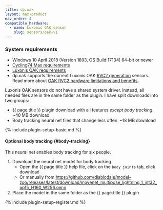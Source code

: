 ```yaml
---
title: dp.oak
layout: max-product
nav_order: 4
compatible_hardware:
  - name: Luxonis OAK sensor
    slug: sensors/oak-v1
---
```


### System requirements

* Windows 10 April 2018 (Version 1803, OS Build 17134) 64-bit or newer
* [Cycling74 Max requirements](https://cycling74.com/products/max)
* [Luxonis OAK requirements](https://docs.luxonis.com/projects/hardware/en/latest/index.html)
* dp.oak supports the current Luxonis OAK [RVC2 generation](https://docs.luxonis.com/hardware/platform/rvc/rvc2/)
  sensors. Read more about [OAK RVC2 hardware limitations and benefits](../_hardware/sensors/oak-v1.md).

Luxonis OAK sensors do not have a shared system driver. Instead, all needed files are
in the same folder as the plugin. I have split downloads into two groups:

* {{ page.title }} plugin download with all features _except body tracking_. ~40 MB download
* Body tracking neural net files that change less often. ~18 MB download


{% include plugin-setup-basic.md %}

#### Optional body tracking  {#body-tracking}

This neural net enables body tracking for six people.

1. Download the neural net model for body tracking
   * Open the {{ page.title }} help file, click on the `body joints` tab, click download
   * Or manually from <https://github.com/diablodale/model-zoo/releases/latest/download/movenet_multipose_lightning_1_int32_op15_H160_W256.onnx>
2. Place the model in the same folder as the {{ page.title }} plugin

{% include plugin-setup-register.md %}
